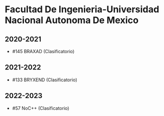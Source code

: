 # Facultad De Ingenieria-Universidad Nacional Autonoma De Mexico

## 2020-2021

- #145 BRAXAD (Clasificatorio)

## 2021-2022

- #133 BRYXEND (Clasificatorio)

## 2022-2023

- #57 NoC++ (Clasificatorio)


